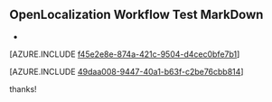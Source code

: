 ## OpenLocalization Workflow Test MarkDown
* 

[AZURE.INCLUDE [f45e2e8e-874a-421c-9504-d4cec0bfe7b1](calleeMd1.md)]



[AZURE.INCLUDE [49daa008-9447-40a1-b63f-c2be76cbb814](calleeMd2.md)]

 
thanks!